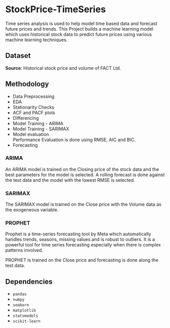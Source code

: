 # StockPrice-TimeSeries
Time series analysis is used to help model time based data and forecast future prices and trends.
This Project builds a machine learning model which uses historical stock data to predict future prices using various machine learning techniques.

## Dataset
__Source__: Historical stock price and volume of FACT Ltd.

## Methodology
- Data Preprocessing
- EDA
- Stationarity Checks
- ACF and PACF plots
- Differencing
- Model Training - ARIMA
- Model Training - SARIMAX
- Model evaluation  
Performance Evaluation is done using RMSE, AIC and BIC.
- Forecasting

### ARIMA
An ARIMA model is trained on the Closing price of the stock data and the best parameters for the model is selected. A rolling forecast is done against the test data and the model with the lowest RMSE is selected.

### SARIMAX
The SARIMAX model is trained on the Close price with the Volume data as the exogeneous variable.

### PROPHET
Prophet is a time-series forecasting tool by Meta which automatically handles trends, seasons, missing values and is robust to outliers. It is a powerful tool for time series forecasting especially when there is complex patterns involved.  

PROPHET is trained on the Close price and forecasting is done along the test data.

## Dependencies
- `pandas`
- `numpy`
- `seaborn`
- `matplotlib`
- `statsmodels`
- `scikit-learn`
